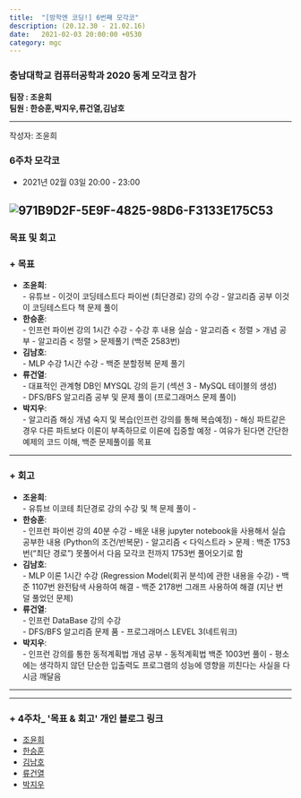 ```yaml
---
title:  "[방학엔 코딩!] 6번째 모각코"
description: (20.12.30 - 21.02.16)
date:   2021-02-03 20:00:00 +0530
category: mgc
---
```

### 충남대학교 컴퓨터공학과 2020 동계 모각코 참가
**팀장 : 조윤희**  
**팀원 : 한승훈,박지우,류건열,김남호**  

---


작성자: 조윤희
### 6주차 모각코
+ 2021년 02월 03일 20:00 - 23:00  


![971B9D2F-5E9F-4825-98D6-F3133E175C53](https://user-images.githubusercontent.com/26339800/106762091-d6c0cb80-6678-11eb-9a4a-ff21e4bd311a.png)  
---  

### 목표 및 회고  
### + 목표  
  - **조윤희**:   
        - 유튜브 - 이것이 코딩테스트다 파이썬 (최단경로) 강의 수강
        - 알고리즘 공부 이것이 코딩테스트다 책 문제 풀이
  - **한승훈**:   
        - 인프런 파이썬 강의 1시간 수강
        - 수강 후 내용 실습
        - 알고리즘 < 정렬 > 개념 공부
        - 알고리즘 < 정렬 > 문제풀기 (백준 2583번)
  - **김남호**:   
        - MLP 수강 1시간 수강
        - 백준 분할정복 문제 풀기  
  - **류건열**:   
        - 대표적인 관계형 DB인 MYSQL 강의 듣기 (섹션 3 - MySQL 테이블의 생성)    
        - DFS/BFS 알고리즘 공부 및 문제 풀이 (프로그래머스 문제 풀이)
  - **박지우**:   
        - 알고리즘 해싱 개념 숙지 및 복습(인프런 강의를 통해 복습예정)
        - 해싱 파트같은 경우 다른 파트보다 이론이 부족하므로 이론에 집중할 예정
        - 여유가 된다면 간단한 예제의 코드 이해, 백준 문제풀이를 목표

---  


### + 회고  
  - **조윤희**:   
        - 유튜브 이코테 최단경로 강의 수강 및 책 문제 풀이
        -  
  - **한승훈**:   
        - 인프런 파이썬 강의 40분 수강
        - 배운 내용 jupyter notebook을 사용해서 실습 공부한 내용 (Python의 조건/반복문)
        - 알고리즘 < 다익스트라 > 문제 : 백준 1753번(“최단 경로”) 못풀어서 다음 모각코 전까지 1753번 풀어오기로 함
  - **김남호**:     
        - MLP 이론 1시간 수강 (Regression Model(회귀 분석)에 관한 내용을 수강)
        - 백준 1107번 완전탐색 사용하여 해결
        - 백준 2178번 그래프 사용하여 해결 (지난 번 덜 풀었던 문제)
  - **류건열**:   
        - 인프런 DataBase 강의 수강  
        - DFS/BFS 알고리즘 문제 품 - 프로그래머스 LEVEL 3(네트워크)
  - **박지우**:   
        - 인프런 강의를 통한 동적계획법 개념 공부
        - 동적계획법 백준 1003번 풀이 - 평소에는 생각하지 않던 단순한 입출력도 프로그램의 성능에 영향을 끼친다는 사실을 다시금 깨달음

---        
---  

### + 4주차_ '목표 & 회고' 개인 블로그 링크
  - [조윤희](https://uni2237.github.io/mgc/mgc-04/)  
  - [한승훈](https://gooriiie.github.io/2020-%EB%8F%99%EA%B3%84-%EB%AA%A8%EA%B0%81%EC%BD%94-4%EC%A3%BC%EC%B0%A8-%EB%AA%A9%ED%91%9C%EC%99%80-%ED%9A%8C%EA%B3%A0/)  
  - [김남호](https://gitnamu.github.io/mogakco/2021/01/20/week30.html)
  - [류건열](https://rjsduf0503.github.io/week04)
  - [박지우](https://jwpark6.github.io/WinterWeek4/)  
